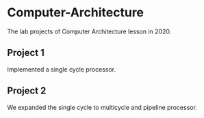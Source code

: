 # Computer-Architecture

The lab projects of Computer Architecture lesson in 2020. 

## Project 1

Implemented a single cycle processor. 

## Project 2

We expanded the single cycle to multicycle and pipeline processor.

